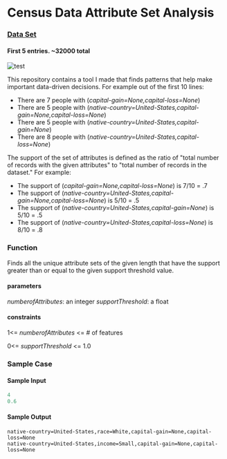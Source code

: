 # Census Data Attribute Set Analysis

### [Data Set](https://s3.amazonaws.com/istreet-questions-us-east-1/443605/census.csv)
#### First 5 entries. ~32000 total
![test](http://puu.sh/EeDZd/350b3ccd7d.png)

This repository contains a tool I made that finds patterns that help make important data-driven decisions. For example out of the first 10 lines:
* There are 7 people with (_capital-gain=None,capital-loss=None_)
* There are 5 people with (_native-country=United-States,capital-gain=None,capital-loss=None_)
* There are 5 people with (_native-country=United-States,capital-gain=None_)
* There are 8 people with (_native-country=United-States,capital-loss=None_)

The support of the set of attributes is defined as the ratio of "total number of records with the given attributes" to "total number of records in the dataset." For example:
* The support of (_capital-gain=None,capital-loss=None_) is 7/10 = .7
* The support of (_native-country=United-States,capital-gain=None,capital-loss=None_) is 5/10 = .5
* The support of (_native-country=United-States,capital-gain=None_) is 5/10 = .5
* The support of (_native-country=United-States,capital-loss=None_) is 8/10 = .8

### Function
Finds all the unique attribute sets of the given length that have the support greater than or equal to the given support threshold value.





  #### parameters
  _numberofAttributes_: an integer
  _supportThreshold_: a float
  
  #### constraints
  1<= _numberofAttributes_ <= # of features
  
  0<= _supportThreshold_ <= 1.0

### Sample Case

#### Sample Input

```python
4
0.6
```
#### Sample Output
```
native-country=United-States,race=White,capital-gain=None,capital-loss=None
native-country=United-States,income=Small,capital-gain=None,capital-loss=None
```

